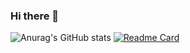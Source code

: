 ### Hi there 👋

![Anurag's GitHub stats](https://github-readme-stats.vercel.app/api?username=Anzai1026&theme=moltack&show_icons=true)
<picture>
  <source media="(prefers-color-scheme: dark)" srcset="https://user-images.githubusercontent.com/25423296/163456776-7f95b81a-f1ed-45f7-b7ab-8fa810d529fa.png">
[![Readme Card](https://github-readme-stats.vercel.app/api/pin/?username=Anzai1026&repo=github-readme-stats)](https://github.com/anuraghazra/github-readme-stats)
